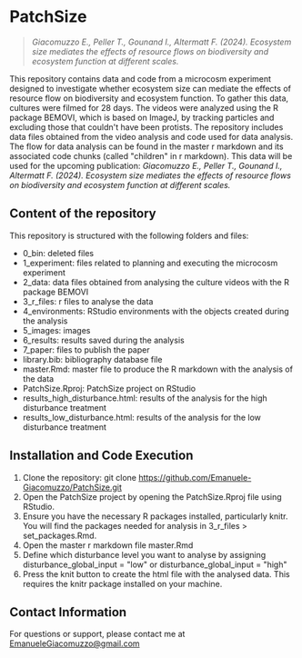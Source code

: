 
# PatchSize
> *_Giacomuzzo E., Peller T., Gounand I., Altermatt F. (2024). Ecosystem size mediates the effects of resource flows on biodiversity and ecosystem function at different scales._*

This repository contains data and code from a microcosm experiment designed to investigate whether ecosystem size can mediate the effects of resource flow on biodiversity and ecosystem function. To gather this data, cultures were filmed for 28 days. The videos were analyzed using the R package BEMOVI, which is based on ImageJ, by tracking particles and excluding those that couldn't have been protists. The repository includes data files obtained from the video analysis and code used for data analysis. The flow for data analysis can be found in the master r markdown and its associated code chunks (called "children" in r markdown). This data will be used for the upcoming publication: _Giacomuzzo E., Peller T., Gounand I., Altermatt F. (2024). Ecosystem size mediates the effects of resource flows on biodiversity and ecosystem function at different scales._

## Content of the repository

This repository is structured with the following folders and files:

- 0_bin: deleted files
- 1_experiment: files related to planning and executing the microcosm experiment
- 2_data: data files obtained from analysing the culture videos with the R package BEMOVI
- 3_r_files: r files to analyse the data
- 4_environments: RStudio environments with the objects created during the analysis
- 5_images: images
- 6_results: results saved during the analysis
- 7_paper: files to publish the paper
- library.bib: bibliography database file
- master.Rmd: master file to produce the R markdown with the analysis of the data
- PatchSize.Rproj: PatchSize project on RStudio
- results_high_disturbance.html: results of the analysis for the high disturbance treatment
- results_low_disturbance.html: results of the analysis for the low disturbance treatment

## Installation and Code Execution 

1. Clone the repository: git clone https://github.com/Emanuele-Giacomuzzo/PatchSize.git
2. Open the PatchSize project by opening the PatchSize.Rproj file using RStudio.
3. Ensure you have the necessary R packages installed, particularly knitr. You will find the packages needed for analysis in 3_r_files > set_packages.Rmd.
4. Open the master r markdown file master.Rmd
5. Define which disturbance level you want to analyse by assigning disturbance_global_input = "low" or disturbance_global_input = "high"
6. Press the knit button to create the html file with the analysed data. This requires the knitr package installed on your machine.

## Contact Information

For questions or support, please contact me at EmanueleGiacomuzzo@gmail.com
